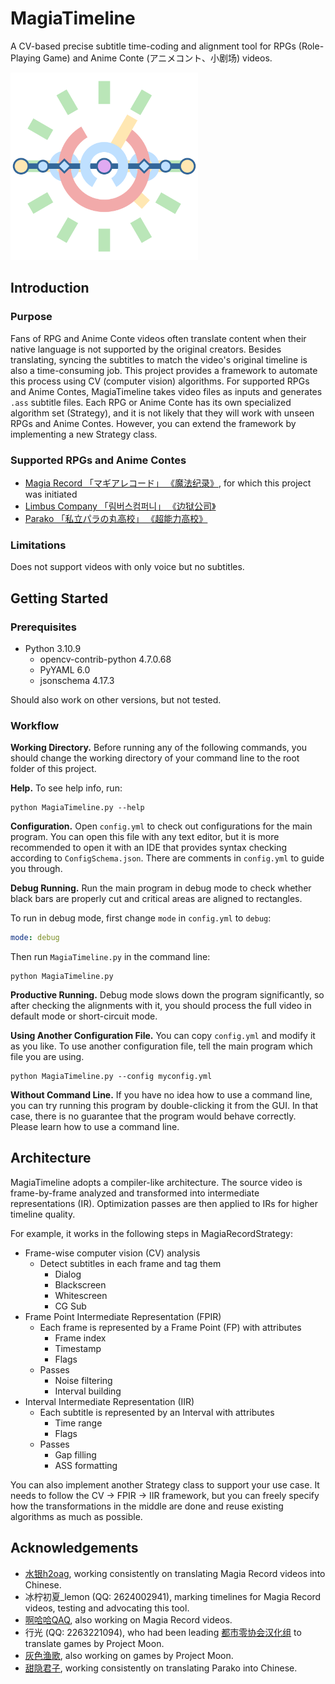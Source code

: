 # MagiaTimeline

A CV-based precise subtitle time-coding and alignment tool for RPGs (Role-Playing Game) and Anime Conte (アニメコント、小剧场) videos. 

<img src="./logo/MagiaTimeline-Logo-Transparent.png" width="300">

## Introduction

### Purpose

Fans of RPG and Anime Conte videos often translate content when their native language is not supported by the original creators. Besides translating, syncing the subtitles to match the video's original timeline is also a time-consuming job. This project provides a framework to automate this process using CV (computer vision) algorithms. For supported RPGs and Anime Contes, MagiaTimeline takes video files as inputs and generates `.ass` subtitle files. Each RPG or Anime Conte has its own specialized algorithm set (Strategy), and it is not likely that they will work with unseen RPGs and Anime Contes. However, you can extend the framework by implementing a new Strategy class. 

### Supported RPGs and Anime Contes

- [Magia Record 「マギアレコード」 《魔法纪录》](https://magireco.com/), for which this project was initiated
- [Limbus Company 「림버스컴퍼니」 《边狱公司》](https://limbuscompany.com/)
- [Parako 「私立パラの丸高校」 《超能力高校》](https://www.youtube.com/@parako)

### Limitations

Does not support videos with only voice but no subtitles. 

## Getting Started

### Prerequisites

- Python 3.10.9
    - opencv-contrib-python 4.7.0.68
    - PyYAML 6.0
    - jsonschema 4.17.3

Should also work on other versions, but not tested. 

### Workflow

**Working Directory.** Before running any of the following commands, you should change the working directory of your command line to the root folder of this project. 

**Help.** To see help info, run:

```
python MagiaTimeline.py --help
```

**Configuration.** Open `config.yml` to check out configurations for the main program. You can open this file with any text editor, but it is more recommended to open it with an IDE that provides syntax checking according to `ConfigSchema.json`. There are comments in `config.yml` to guide you through. 

**Debug Running.** Run the main program in debug mode to check whether black bars are properly cut and critical areas are aligned to rectangles. 

To run in debug mode, first change `mode` in `config.yml` to `debug`: 

```yaml
mode: debug
```

Then run `MagiaTimeline.py` in the command line: 

```
python MagiaTimeline.py
```

**Productive Running.** Debug mode slows down the program significantly, so after checking the alignments with it, you should process the full video in default mode or short-circuit mode. 

**Using Another Configuration File.** You can copy `config.yml` and modify it as you like. To use another configuration file, tell the main program which file you are using. 

```
python MagiaTimeline.py --config myconfig.yml
```

**Without Command Line.** If you have no idea how to use a command line, you can try running this program by double-clicking it from the GUI. In that case, there is no guarantee that the program would behave correctly. Please learn how to use a command line. 

## Architecture

MagiaTimeline adopts a compiler-like architecture. The source video is frame-by-frame analyzed and transformed into intermediate representations (IR). Optimization passes are then applied to IRs for higher timeline quality. 

For example, it works in the following steps in MagiaRecordStrategy: 

- Frame-wise computer vision (CV) analysis
    - Detect subtitles in each frame and tag them
        - Dialog
        - Blackscreen
        - Whitescreen
        - CG Sub
- Frame Point Intermediate Representation (FPIR)
    - Each frame is represented by a Frame Point (FP) with attributes
        - Frame index
        - Timestamp
        - Flags
    - Passes
        - Noise filtering
        - Interval building
- Interval Intermediate Representation (IIR)
    - Each subtitle is represented by an Interval with attributes
        - Time range
        - Flags
    - Passes
        - Gap filling
        - ASS formatting

You can also implement another Strategy class to support your use case. It needs to follow the CV -> FPIR -> IIR framework, but you can freely specify how the transformations in the middle are done and reuse existing algorithms as much as possible. 

## Acknowledgements

- [水银h2oag](https://space.bilibili.com/246606859), working consistently on translating Magia Record videos into Chinese. 
- 冰柠初夏_lemon (QQ: 2624002941), marking timelines for Magia Record videos, testing and advocating this tool. 
- [啊哈哈QAQ](https://space.bilibili.com/2141525), also working on Magia Record videos. 
- 行光 (QQ: 2263221094), who had been leading [都市零协会汉化组](https://space.bilibili.com/1247764479) to translate games by Project Moon. 
- [灰色渔歌](https://space.bilibili.com/7653809), also working on games by Project Moon. 
- [甜隐君子](https://space.bilibili.com/929197), working consistently on translating Parako into Chinese. 
